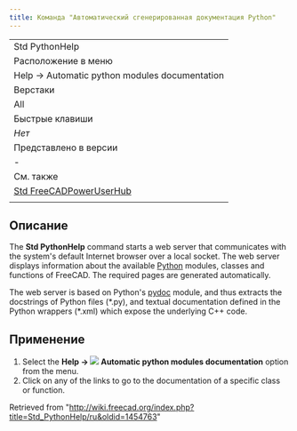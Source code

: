 ```yaml
---
title: Команда "Автоматический сгенерированная документация Python"
---
```

|  |
| --- |
| Std PythonHelp |
| Расположение в меню |
| Help → Automatic python modules documentation |
| Верстаки |
| All |
| Быстрые клавиши |
| *Нет* |
| Представлено в версии |
| - |
| См. также |
| [Std FreeCADPowerUserHub](/Std_FreeCADPowerUserHub/ru "Std FreeCADPowerUserHub/ru") |
|  |

## Описание

The **Std PythonHelp** command starts a web server that communicates with the system's default Internet browser over a local socket. The web server displays information about the available [Python](/Python "Python") modules, classes and functions of FreeCAD. The required pages are generated automatically.

The web server is based on Python's [pydoc](https://docs.python.org/3.8/library/pydoc.html#module-pydoc) module, and thus extracts the docstrings of Python files (\*.py), and textual documentation defined in the Python wrappers (\*.xml) which expose the underlying C++ code.

## Применение

1. Select the **Help → ![](/images/Std_PythonHelp.svg) Automatic python modules documentation** option from the menu.
2. Click on any of the links to go to the documentation of a specific class or function.

Retrieved from "<http://wiki.freecad.org/index.php?title=Std_PythonHelp/ru&oldid=1454763>"